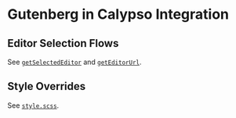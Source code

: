 # Gutenberg in Calypso Integration

## Editor Selection Flows

See [`getSelectedEditor`](../../state/selectors/get-selected-editor.js) and [`getEditorUrl`](../../state/selectors/get-editor-url.js).

## Style Overrides

See [`style.scss`](./style.scss).
